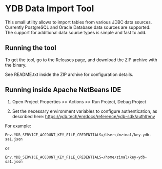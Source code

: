 # YDB Data Import Tool

This small utility allows to import tables from various JDBC data sources.
Currently PostgreSQL and Oracle Database data sources are supported.
The support for additional data source types is simple and fast to add.

## Running the tool

To get the tool, go to the Releases page, and download the ZIP archive with the binary.

See README.txt inside the ZIP archive for configuration details.


## Running inside Apache NetBeans IDE

1. Open Project Properties >> Actions >> Run Project, Debug Project

2. Set the necessary environment variables to configure authentication,
as described here: https://ydb.tech/en/docs/reference/ydb-sdk/auth#env

For example:

```
Env.YDB_SERVICE_ACCOUNT_KEY_FILE_CREDENTIALS=/Users/mzinal/key-ydb-sa1.json
```

or

```
Env.YDB_SERVICE_ACCOUNT_KEY_FILE_CREDENTIALS=/home/zinal/key-ydb-sa1.json
```

